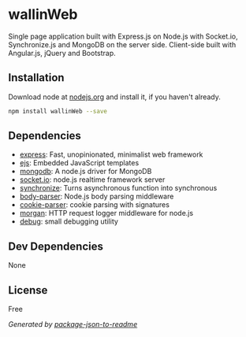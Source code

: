 # wallinWeb 

Single page application built with Express.js on Node.js with Socket.io, Synchronize.js and MongoDB on the server side. Client-side built with Angular.js, jQuery and Bootstrap.

## Installation

Download node at [nodejs.org](http://nodejs.org) and install it, if you haven't already.

```sh
npm install wallinWeb --save
```



## Dependencies

- [express](https://github.com/strongloop/express): Fast, unopinionated, minimalist web framework
- [ejs](https://github.com/mde/ejs): Embedded JavaScript templates
- [mongodb](https://github.com/mongodb/node-mongodb-native): A node.js driver for MongoDB
- [socket.io](https://github.com/Automattic/socket.io): node.js realtime framework server
- [synchronize](https://github.com/wallindev/wallin-web): Turns asynchronous function into synchronous
- [body-parser](https://github.com/expressjs/body-parser): Node.js body parsing middleware
- [cookie-parser](https://github.com/expressjs/cookie-parser): cookie parsing with signatures
- [morgan](https://github.com/expressjs/morgan): HTTP request logger middleware for node.js
- [debug](https://github.com/visionmedia/debug): small debugging utility

## Dev Dependencies


None

## License

Free

_Generated by [package-json-to-readme](https://github.com/zeke/package-json-to-readme)_
